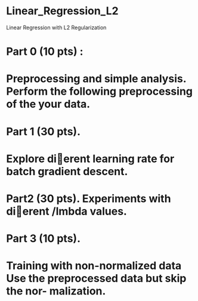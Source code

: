 # Linear_Regression_L2
Linear Regression with L2 Regularization

# Part 0 (10 pts) : 
   # Preprocessing and simple analysis. Perform the following preprocessing of the your data.
# Part 1 (30 pts). 
  # Explore dierent learning rate for batch gradient descent. 

# Part2 (30 pts). Experiments with dierent /lmbda values.
 
# Part 3 (10 pts). 
  # Training with non-normalized data Use the preprocessed data but skip the nor- malization.
